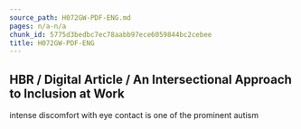 ```yaml
---
source_path: H072GW-PDF-ENG.md
pages: n/a-n/a
chunk_id: 5775d3bedbc7ec78aabb97ece6059844bc2cebee
title: H072GW-PDF-ENG
---
```

## HBR / Digital Article / An Intersectional Approach to Inclusion at Work

intense discomfort with eye contact is one of the prominent autism
